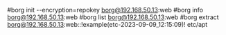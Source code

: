 #borg init --encryption=repokey borg@192.168.50.13:web
#borg info borg@192.168.50.13:web
#borg list borg@192.168.50.13:web
#borg extract borg@192.168.50.13:web::!example(etc-2023-09-09_12:15:09)! etc/apt
